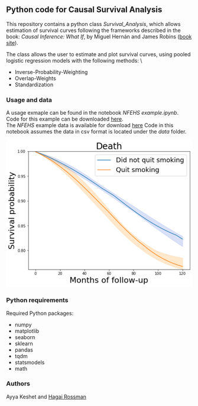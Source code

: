 ## Python code for Causal Survival Analysis

This repository contains a python class _Survival_Analysis_, which allows estimation of survival curves 
following the frameworks described in the book: _Causal Inference: What If_, by Miguel Hernán and James Robins ([book site](https://www.hsph.harvard.edu/miguel-hernan/causal-inference-book/)).

The class allows the user to estimate and plot survival curves, using pooled logistic regression models with the following methods: \
* Inverse-Probability-Weighting 
* Overlap-Weights
* Standardization

### Usage and data
A usage exmaple can be found in the notebook _NFEHS example.ipynb_. \
Code for this example can be downloaded [here](https://cdn1.sph.harvard.edu/wp-content/uploads/sites/1268/1268/20/nhefs.csv). \
The _NFEHS_ example data is available for download [here](https://cdn1.sph.harvard.edu/wp-content/uploads/sites/1268/1268/20/nhefs.csv)
Code in this notebook assumes the data in csv format is located under the _data_ folder.

![](example_survival_curves.png)

### Python requirements
Required Python packages:
* numpy
* matplotlib
* seaborn
* sklearn
* pandas
* tqdm
* statsmodels
* math

### Authors
Ayya Keshet and [Hagai Rossman](https://github.com/hrossman)

